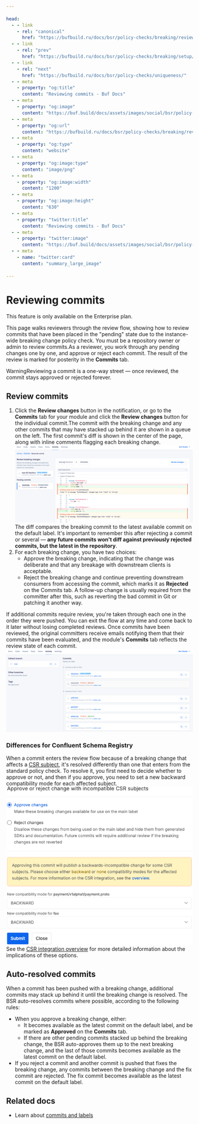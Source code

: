 ```yaml
---

head:
  - - link
    - rel: "canonical"
      href: "https://bufbuild.ru/docs/bsr/policy-checks/breaking/review-commits/"
  - - link
    - rel: "prev"
      href: "https://bufbuild.ru/docs/bsr/policy-checks/breaking/setup/"
  - - link
    - rel: "next"
      href: "https://bufbuild.ru/docs/bsr/policy-checks/uniqueness/"
  - - meta
    - property: "og:title"
      content: "Reviewing commits - Buf Docs"
  - - meta
    - property: "og:image"
      content: "https://buf.build/docs/assets/images/social/bsr/policy-checks/breaking/review-commits.png"
  - - meta
    - property: "og:url"
      content: "https://bufbuild.ru/docs/bsr/policy-checks/breaking/review-commits/"
  - - meta
    - property: "og:type"
      content: "website"
  - - meta
    - property: "og:image:type"
      content: "image/png"
  - - meta
    - property: "og:image:width"
      content: "1200"
  - - meta
    - property: "og:image:height"
      content: "630"
  - - meta
    - property: "twitter:title"
      content: "Reviewing commits - Buf Docs"
  - - meta
    - property: "twitter:image"
      content: "https://buf.build/docs/assets/images/social/bsr/policy-checks/breaking/review-commits.png"
  - - meta
    - name: "twitter:card"
      content: "summary_large_image"

---
```


# Reviewing commits

This feature is only available on the Enterprise plan.

This page walks reviewers through the review flow, showing how to review commits that have been placed in the "pending" state due to the instance-wide breaking change policy check. You must be a repository owner or admin to review commits.As a reviewer, you work through any pending changes one by one, and approve or reject each commit. The result of the review is marked for posterity in the **Commits** tab.

WarningReviewing a commit is a one-way street — once reviewed, the commit stays approved or rejected forever.

## Review commits

1.  Click the **Review changes** button in the notification, or go to the **Commits** tab for your module and click the **Review changes** button for the individual commit.The commit with the breaking change and any other commits that may have stacked up behind it are shown in a queue on the left. The first commit's diff is shown in the center of the page, along with inline comments flagging each breaking change.![Screenshot of the review flow diff screen](../../../../images/bsr/policy-checks/breaking-review-flow-diff.png)The diff compares the breaking commit to the latest available commit on the default label. It's important to remember this after rejecting a commit or several — **any future commits won't diff against previously rejected commits, but the latest in the repository**.
2.  For each breaking change, you have two choices:
    - Approve the breaking change, indicating that the change was deliberate and that any breakage with downstream clients is acceptable.
    - Reject the breaking change and continue preventing downstream consumers from accessing the commit, which marks it as **Rejected** on the Commits tab. A follow-up change is usually required from the committer after this, such as reverting the bad commit in Git or patching it another way.

If additional commits require review, you're taken through each one in the order they were pushed. You can exit the flow at any time and come back to it later without losing completed reviews. Once commits have been reviewed, the original committers receive emails notifying them that their commits have been evaluated, and the module's **Commits** tab reflects the review state of each commit.![Screenshot of the review flow diff screen](../../../../images/bsr/policy-checks/breaking-review-flow-commits.png)

### Differences for Confluent Schema Registry

When a commit enters the review flow because of a breaking change that affects a [CSR subject](../../../csr/overview/#csr-policy-check), it's resolved differently than one that enters from the standard policy check. To resolve it, you first need to decide whether to approve or not, and then if you approve, you need to set a new backward compatibility mode for each affected subject.![Screenshot of CSR resolution options in review flow](../../../../images/bsr/policy-checks/review-flow-csr-options.png)See the [CSR integration overview](../../../csr/overview/#compatibility) for more detailed information about the implications of these options.

## Auto-resolved commits

When a commit has been pushed with a breaking change, additional commits may stack up behind it until the breaking change is resolved. The BSR auto-resolves commits where possible, according to the following rules:

- When you approve a breaking change, either:
  - It becomes available as the latest commit on the default label, and be marked as **Approved** on the **Commits** tab.
  - If there are other pending commits stacked up behind the breaking change, the BSR auto-approves them up to the next breaking change, and the last of those commits becomes available as the latest commit on the default label.
- If you reject a commit and another commit is pushed that fixes the breaking change, any commits between the breaking change and the fix commit are rejected. The fix commit becomes available as the latest commit on the default label.

## Related docs

- Learn about [commits and labels](../../../commits-labels/)
